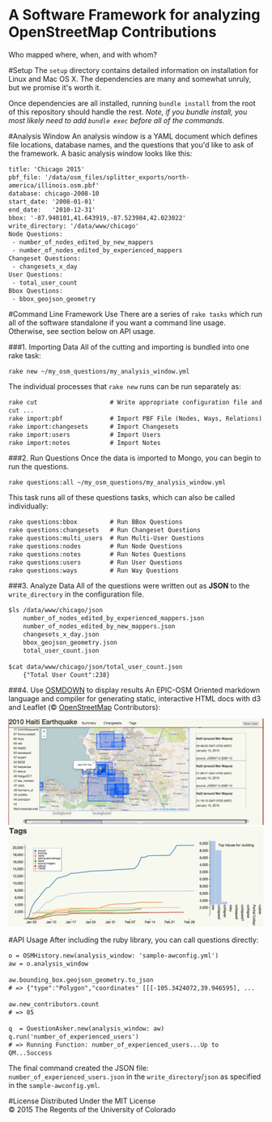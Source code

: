 A Software Framework for analyzing OpenStreetMap Contributions
==============================================================
Who mapped where, when, and with whom?

#Setup
The ```setup``` directory contains detailed information on installation for Linux and Mac OS X.  The dependencies are many and somewhat unruly, but we promise it's worth it.

Once dependencies are all installed, running ```bundle install``` from the root of this repository should handle the rest.  _Note,  if you bundle install, you most likely need to add ```bundle exec``` before all of the commands_.


#Analysis Window
An analysis window is a YAML document which defines file locations, database names, and the questions that you'd like to ask of the framework. A basic analysis window looks like this:

	title: 'Chicago 2015'
	pbf_file: '/data/osm_files/splitter_exports/north-america/illinois.osm.pbf'
	database: chicago-2008-10
	start_date: '2008-01-01'
	end_date:   '2010-12-31'
	bbox: '-87.940101,41.643919,-87.523984,42.023022'
	write_directory: '/data/www/chicago'
	Node Questions:
	 - number_of_nodes_edited_by_new_mappers
	 - number_of_nodes_edited_by_experienced_mappers
	Changeset Questions:
	 - changesets_x_day
	User Questions:
	 - total_user_count
	Bbox Questions:
	 - bbox_geojson_geometry


#Command Line Framework Use
There are a series of ```rake tasks``` which run all of the software standalone if you want a command line usage.  Otherwise, see section below on API usage.

###1. Importing Data
All of the cutting and importing is bundled into one rake task:

	rake new ~/my_osm_questions/my_analysis_window.yml

The individual processes that ```rake new``` runs can be run separately as:

	rake cut                    # Write appropriate configuration file and cut ...
	rake import:pbf             # Import PBF File (Nodes, Ways, Relations)
	rake import:changesets      # Import Changesets
	rake import:users           # Import Users
	rake import:notes           # Import Notes

###2. Run Questions
Once the data is imported to Mongo, you can begin to run the questions.

	rake questions:all ~/my_osm_questions/my_analysis_window.yml

This task runs all of these questions tasks, which can also be called individually:

	rake questions:bbox         # Run BBox Questions
	rake questions:changesets   # Run Changeset Questions
	rake questions:multi_users  # Run Multi-User Questions
	rake questions:nodes        # Run Node Questions
	rake questions:notes        # Run Notes Questions
	rake questions:users        # Run User Questions
	rake questions:ways         # Run Way Questions


###3. Analyze Data
All of the questions were written out as **JSON** to the ```write_directory``` in the configuration file.

	$ls /data/www/chicago/json
		number_of_nodes_edited_by_experienced_mappers.json
		number_of_nodes_edited_by_new_mappers.json
		changesets_x_day.json
		bbox_geojson_geometry.json
		total_user_count.json

	$cat data/www/chicago/json/total_user_count.json
		{"Total User Count":238}

###4. Use [OSMDOWN](http://github.com/project-epic/osmdown) to display results
An EPIC-OSM Oriented markdown language and compiler for generating static, interactive HTML docs with d3 and Leaflet (&copy; [OpenStreetMap](http://openstreetmap.org) Contributors):

![OSMDOWN Changesets](setup/osmdown-changesets.png)
![OSMDOWN Tags](setup/osmdown-tags.png)






#API Usage
After including the ruby library, you can call questions directly:

	o = OSMHistory.new(analysis_window: 'sample-awconfig.yml')
	aw = o.analysis_window	
	
	aw.bounding_box.geojson_geometry.to_json
	# => {"type":"Polygon","coordinates" [[[-105.3424072,39.946595], ...
	
	aw.new_contributors.count
	# => 85
	
	q  = QuestionAsker.new(analysis_window: aw)
	q.run('number_of_experienced_users')
	# => Running Function: number_of_experienced_users...Up to QM...Success
	
The final command created the JSON file: ```number_of_experienced_users.json``` in the ```write_directory```/```json``` as specified in the ```sample-awconfig.yml```.
	







#License
Distributed Under the MIT License<br>
&copy; 2015 The Regents of the University of Colorado
